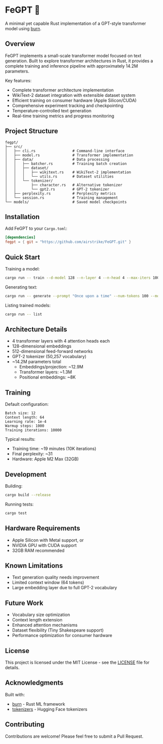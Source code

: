 # FeGPT 🤖

A minimal yet capable Rust implementation of a GPT-style transformer model using [burn](https://github.com/burn-rs/burn).

## Overview

FeGPT implements a small-scale transformer model focused on text generation. Built to explore transformer architectures in Rust, it provides a complete training and inference pipeline with approximately 14.2M parameters.

Key features:
- Complete transformer architecture implementation
- WikiText-2 dataset integration with extensible dataset system
- Efficient training on consumer hardware (Apple Silicon/CUDA)
- Comprehensive experiment tracking and checkpointing
- Temperature-controlled text generation
- Real-time training metrics and progress monitoring

## Project Structure

```
fegpt/
├── src/
│   ├── cli.rs                 # Command-line interface
│   ├── model.rs               # Transformer implementation
│   ├── data/                  # Data processing
│   │   ├── batcher.rs         # Training batch creation
│   │   ├── dataset/          
│   │   │   ├── wikitext.rs    # WikiText-2 implementation
│   │   │   └── utils.rs       # Dataset utilities
│   │   └── tokenizer/        
│   │       ├── character.rs   # Alternative tokenizer
│   │       └── gpt2.rs        # GPT-2 tokenizer
│   ├── perplexity.rs          # Perplexity metrics
│   └── session.rs             # Training management
└── models/                    # Saved model checkpoints
```

## Installation

Add FeGPT to your `Cargo.toml`:

```toml
[dependencies]
fegpt = { git = "https://github.com/airstrike/FeGPT.git" }
```

## Quick Start

Training a model:
```bash
cargo run -- train --d-model 128 --n-layer 4 --n-head 4 --max-iters 10000
```

Generating text:
```bash
cargo run -- generate --prompt "Once upon a time" --num-tokens 100 --model latest
```

Listing trained models:
```bash
cargo run -- list
```

## Architecture Details

- 4 transformer layers with 4 attention heads each
- 128-dimensional embeddings
- 512-dimensional feed-forward networks
- GPT-2 tokenizer (50,257 vocabulary)
- ~14.2M parameters total
  - Embeddings/projection: ~12.9M
  - Transformer layers: ~1.3M
  - Positional embeddings: ~8K

## Training

Default configuration:
```
Batch size: 12
Context length: 64
Learning rate: 1e-4 
Warmup steps: 1000
Training iterations: 10000
```

Typical results:
- Training time: ~19 minutes (10K iterations)
- Final perplexity: ~31
- Hardware: Apple M2 Max (32GB)

## Development

Building:
```bash
cargo build --release
```

Running tests:
```bash
cargo test
```

## Hardware Requirements

- Apple Silicon with Metal support, or
- NVIDIA GPU with CUDA support
- 32GB RAM recommended

## Known Limitations

- Text generation quality needs improvement
- Limited context window (64 tokens)
- Large embedding layer due to full GPT-2 vocabulary

## Future Work

- Vocabulary size optimization
- Context length extension
- Enhanced attention mechanisms
- Dataset flexibility (Tiny Shakespeare support)
- Performance optimization for consumer hardware

## License

This project is licensed under the MIT License - see the [LICENSE](LICENSE) file for details.

## Acknowledgments

Built with:
- [burn](https://github.com/burn-rs/burn) - Rust ML framework
- [tokenizers](https://github.com/huggingface/tokenizers) - Hugging Face tokenizers

## Contributing

Contributions are welcome! Please feel free to submit a Pull Request.